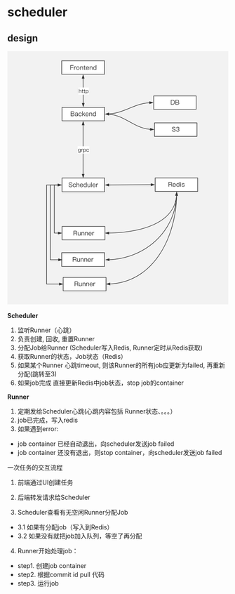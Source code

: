 # scheduler

## design
![architecture](images/scheduler.png)

**Scheduler**
1. 监听Runner（心跳）
2. 负责创建, 回收, 重置Runner
3. 分配Job给Runner (Scheduler写入Redis, Runner定时从Redis获取)
4. 获取Runner的状态，Job状态（Redis）
5. 如果某个Runner 心跳timeout, 则该Runner的所有job应更新为failed, 再重新分配(跳转至3)
6. 如果job完成 直接更新Redis中job状态，stop job的container

**Runner**
1. 定期发给Scheduler心跳(心跳内容包括 Runner状态、。。。）
2. job已完成，写入redis
3. 如果遇到error:
- job container 已经自动退出，向scheduler发送job failed
- job container 还没有退出，则stop container，向scheduler发送job failed

一次任务的交互流程
1. 前端通过UI创建任务

2. 后端转发请求给Scheduler

3. Scheduler查看有无空闲Runner分配Job
- 3.1 如果有分配job（写入到Redis）
- 3.2 如果没有就把job加入队列，等空了再分配

4. Runner开始处理job：
- step1. 创建job container
- step2. 根据commit id pull 代码
- step3. 运行job
